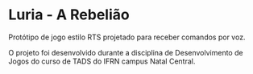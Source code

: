 # Luria - A Rebelião
Protótipo de jogo estilo RTS projetado para receber comandos por voz.

O projeto foi desenvolvido durante a disciplina de Desenvolvimento de Jogos do curso de TADS do IFRN campus Natal Central.
